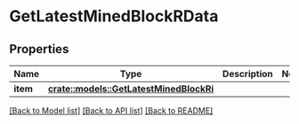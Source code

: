 # GetLatestMinedBlockRData

## Properties

Name | Type | Description | Notes
------------ | ------------- | ------------- | -------------
**item** | [**crate::models::GetLatestMinedBlockRi**](GetLatestMinedBlockRI.md) |  | 

[[Back to Model list]](../README.md#documentation-for-models) [[Back to API list]](../README.md#documentation-for-api-endpoints) [[Back to README]](../README.md)


